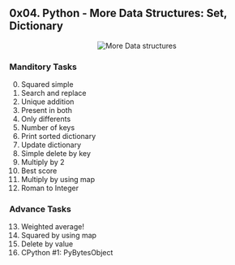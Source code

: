 ## 0x04. Python - More Data Structures: Set, Dictionary

<p align="center"><img src="https://th.bing.com/th/id/OIP.BMug2Hb0yXmRIFzy5mKPBgHaD4?pid=ImgDet&rs=1" alt="More Data structures" /></p>

### Manditory Tasks

0. Squared simple
1. Search and replace
2. Unique addition
3. Present in both
4. Only differents
5. Number of keys
6. Print sorted dictionary
7. Update dictionary
8. Simple delete by key
9. Multiply by 2
10. Best score
11. Multiply by using map
12. Roman to Integer

### Advance Tasks

13. Weighted average!
14. Squared by using map
15. Delete by value
16. CPython #1: PyBytesObject
